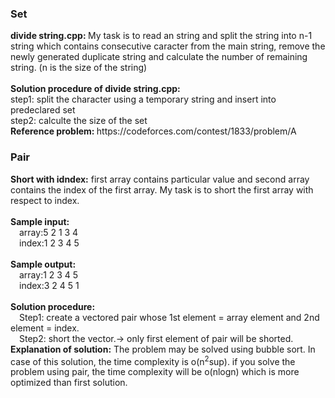 <h3>Set</h3>
<b>divide string.cpp: </b>My task is to read an string and split the string into n-1 string which contains consecutive caracter from the main string, remove the newly generated duplicate string and calculate the number of remaining string. (n is the size of the string) <br><br>
<b>Solution procedure of divide string.cpp: </b><br>
step1: split the character using a temporary string and insert into predeclared set<br>
step2: calculte the size of the set<br>
<b>Reference problem: </b>https://codeforces.com/contest/1833/problem/A
<h3>Pair</h3>
<b>Short with idndex:</b> first array contains particular value and second array contains the index of the first array. My task is to short the first array with respect to index.<br><br>
<b>Sample input:</b><br>
&emsp;array:5 2 1 3 4<br>
&emsp;index:1 2 3 4 5<br><br>
<b>Sample output:</b><br>
&emsp;array:1 2 3 4 5<br>
&emsp;index:3 2 4 5 1<br><br>
<b>Solution procedure:</b><br>
&emsp;Step1: create a vectored pair whose 1st element = array element and 2nd element = index.<br>
&emsp;Step2: short the vector.-> only first element of pair will be shorted.
<b>Explanation of solution:</b> The problem may be solved using bubble sort. In case of this solution, the time complexity is o(n<sup>2</sup>sup). if you solve the problem using pair, the time complexity will be o(nlogn) which is more optimized than first solution.
